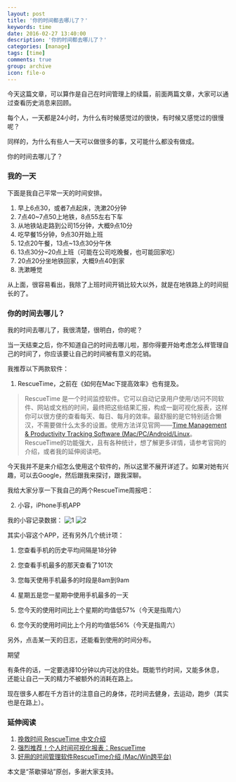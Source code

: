 ```yaml
---
layout: post
title: '你的时间都去哪儿了？'
keywords: time
date: 2016-02-27 13:40:00
description: '你的时间都去哪儿了？'
categories: [manage]
tags: [time]
comments: true
group: archive
icon: file-o
---
```


​今天这篇文章，可以算作是自己在时间管理上的续篇，前面两篇文章，大家可以通过查看历史消息来回顾。

每个人，一天都是24小时，为什么有时候感觉过的很快，有时候又感觉过的很慢呢？

同样的，为什么有些人一天可以做很多的事，又可能什么都没有做成。

你的时间去哪儿了？

<!--more-->

### 我的一天 ###

下面是我自己平常一天的时间安排。

1. 早上6点30，或者7点起床，洗漱20分钟
2. 7点40~7点50上地铁，8点55左右下车
3. 从地铁站走路到公司15分钟，大概9点10分
4. 吃早餐15分钟，9点30开始上班
5. 12点20午餐，13点~13点30分午休
6. 13点30分~20点上班（可能在公司吃晚餐，也可能回家吃）
7. 20点20分坐地铁回家，大概9点40到家
8. 洗漱睡觉

从上面，很容易看出，我除了上班时间开销比较大以外，就是在地铁路上的时间挺长的了。

### 你的时间去哪儿？ ###

我的时间去哪儿了，我很清楚，很明白，你的呢？

当一天结束之后，你不知道自己的时间去哪儿啦，那你得要开始考虑怎么样管理自己的时间了，你应该要让自己的时间被有意义的花销。

我推荐以下两款软件：

1. RescueTime，之前在《如何在Mac下提高效率》也有提及。

>RescueTime 是一个时间监控软件。它可以自动记录用户使用/访问不同软件、网站或文档的时间，最终把这些结果汇报，构成一副可视化报表，这样你可以很方便的查看每天、每日、每月的效率。最舒服的是它特别适合懒汉，不需要做什么太多的设置。使用方法详见官网——[Time Management & Productivity Tracking Software (Mac/PC/Android/Linux](https://www.rescuetime.com/)。
RescueTime的功能强大，且有各种统计，想了解更多详情，请参考官网的介绍，或者我的延伸阅读吧。

今天我并不是来介绍怎么使用这个软件的，所以这里不展开详述了。如果对她有兴趣，可以去Google，然后跟我来探讨，跟我深聊。

我给大家分享一下我自己的两个RescueTime周报吧：

2. 小容，iPhone手机APP

我的小容记录数据：
![1](https://qiye.aliyun.com/preview/img/preview?token=7810af826b744d28a92fac3ea76e9a32&rule=1l.png)
![2](https://qiye.aliyun.com/preview/img/preview?token=31d61af878644bc4858c932b29c652a8&rule=1l.png)


其实小容这个APP，还有另外几个统计项：

1. 您查看手机的历史平均间隔是18分钟

2. 您查看手机最多的那天查看了101次

3. 您每天使用手机最多的时段是8am到9am

4. 星期五是您一星期中使用手机最多的一天

5. 您今天的使用时间比上个星期的均值低57%（今天是指周六）

6. 您今天的使用时间比上个月的均值低56%（今天是指周六）

另外，点击某一天的日志，还能看到使用的时间分布。

期望

​有条件的话，一定要选择10分钟以内可达的住处。既能节约时间，又能多休息，还能让自己一天的精力不被额外的消耗在路上。

现在很多人都在千方百计的注意自己的身体，花时间去健身，去运动，跑步（其实也是在路上）。

### 延伸阅读 ###

1. [挽救时间 RescueTime 中文介绍](http://zengrong.net/post/1970.htm)
2. [强烈推荐！个人时间可视化报表：RescueTime](http://www.storagelab.org.cn/zhangdi/2014/11/24/%E5%BC%BA%E7%83%88%E6%8E%A8%E8%8D%90%EF%BC%81%E4%B8%AA%E4%BA%BA%E6%97%B6%E9%97%B4%E5%8F%AF%E8%A7%86%E5%8C%96%E6%8A%A5%E8%A1%A8%EF%BC%9Arescuetime/)
3. [好用的时间管理软件RescueTime介绍 (Mac/Win跨平台) ](http://bbs.feng.com/read-htm-tid-4059641.html)

本文是“茶歇驿站”原创，多谢大家支持。